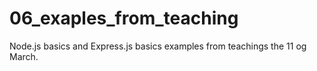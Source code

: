 # 06_exaples_from_teaching
Node.js basics and Express.js basics examples from teachings the 11 og March.
